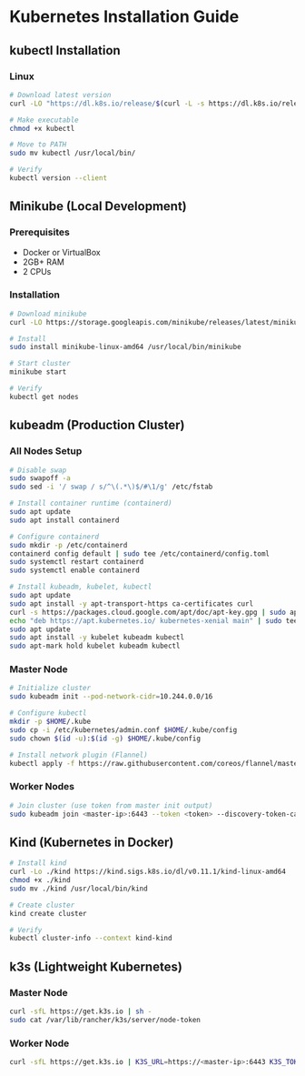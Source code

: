 # Kubernetes Installation Guide

## kubectl Installation

### Linux
```bash
# Download latest version
curl -LO "https://dl.k8s.io/release/$(curl -L -s https://dl.k8s.io/release/stable.txt)/bin/linux/amd64/kubectl"

# Make executable
chmod +x kubectl

# Move to PATH
sudo mv kubectl /usr/local/bin/

# Verify
kubectl version --client
```

## Minikube (Local Development)

### Prerequisites
- Docker or VirtualBox
- 2GB+ RAM
- 2 CPUs

### Installation
```bash
# Download minikube
curl -LO https://storage.googleapis.com/minikube/releases/latest/minikube-linux-amd64

# Install
sudo install minikube-linux-amd64 /usr/local/bin/minikube

# Start cluster
minikube start

# Verify
kubectl get nodes
```

## kubeadm (Production Cluster)

### All Nodes Setup
```bash
# Disable swap
sudo swapoff -a
sudo sed -i '/ swap / s/^\(.*\)$/#\1/g' /etc/fstab

# Install container runtime (containerd)
sudo apt update
sudo apt install containerd

# Configure containerd
sudo mkdir -p /etc/containerd
containerd config default | sudo tee /etc/containerd/config.toml
sudo systemctl restart containerd
sudo systemctl enable containerd

# Install kubeadm, kubelet, kubectl
sudo apt update
sudo apt install -y apt-transport-https ca-certificates curl
curl -s https://packages.cloud.google.com/apt/doc/apt-key.gpg | sudo apt-key add -
echo "deb https://apt.kubernetes.io/ kubernetes-xenial main" | sudo tee /etc/apt/sources.list.d/kubernetes.list
sudo apt update
sudo apt install -y kubelet kubeadm kubectl
sudo apt-mark hold kubelet kubeadm kubectl
```

### Master Node
```bash
# Initialize cluster
sudo kubeadm init --pod-network-cidr=10.244.0.0/16

# Configure kubectl
mkdir -p $HOME/.kube
sudo cp -i /etc/kubernetes/admin.conf $HOME/.kube/config
sudo chown $(id -u):$(id -g) $HOME/.kube/config

# Install network plugin (Flannel)
kubectl apply -f https://raw.githubusercontent.com/coreos/flannel/master/Documentation/kube-flannel.yml
```

### Worker Nodes
```bash
# Join cluster (use token from master init output)
sudo kubeadm join <master-ip>:6443 --token <token> --discovery-token-ca-cert-hash <hash>
```

## Kind (Kubernetes in Docker)

```bash
# Install kind
curl -Lo ./kind https://kind.sigs.k8s.io/dl/v0.11.1/kind-linux-amd64
chmod +x ./kind
sudo mv ./kind /usr/local/bin/kind

# Create cluster
kind create cluster

# Verify
kubectl cluster-info --context kind-kind
```

## k3s (Lightweight Kubernetes)

### Master Node
```bash
curl -sfL https://get.k3s.io | sh -
sudo cat /var/lib/rancher/k3s/server/node-token
```

### Worker Node
```bash
curl -sfL https://get.k3s.io | K3S_URL=https://<master-ip>:6443 K3S_TOKEN=<token> sh -
```
